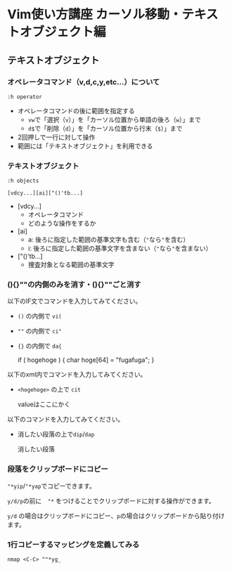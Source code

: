 Vim使い方講座 カーソル移動・テキストオブジェクト編
================================================================================

テキストオブジェクト
--------------------------------------------------------------------------------

### オペレータコマンド（v,d,c,y,etc...）について

    :h operator

* オペレータコマンドの後に範囲を指定する
    + `vw`で「選択（`v`）」を「カーソル位置から単語の後ろ（`w`）」まで
    + `d$`で「削除（`d`）」を「カーソル位置から行末（`$`）」まで
* 2回押しで一行に対して操作
* 範囲には「テキストオブジェクト」を利用できる

### テキストオブジェクト

    :h objects

    [vdcy...][ai]["()'tb...]

* [vdcy...]
    + オペレータコマンド
    + どのような操作をするか
* [ai]
    + a: 後ろに指定した範囲の基準文字も含む（`"`なら`"`を含む）
    + i: 後ろに指定した範囲の基準文字を含まない（`"`なら`"`を含まない）
* ["()'tb...]
    + 捜査対象となる範囲の基準文字

### (){}""の内側のみを消す・(){}""ごと消す

以下のIF文でコマンドを入力してみてください。

* `()` の内側で `vi(`
* `""` の内側で `ci"`
* `{}` の内側で `da{`

    if ( hogehoge ) {
        char hoge[64] = "fugafuga";
    }

以下のxml内でコマンドを入力してみてください。

* `<hogehoge>` の上で `cit`

    <hogehoge>valueはここにかく</hogehoge>

以下のコマンドを入力してみてください。

* 消したい段落の上で`dip`/`dap`

   消したい段落

### 段落をクリップボードにコピー

`"*yip`/`"*yap`でコピーできます。

`y/d/p`の前に　`"*` をつけることでクリップボードに対する操作ができます。

`y/d` の場合はクリップボードにコピー、`p`の場合はクリップボードから貼り付けます。

### 1行コピーするマッピングを定義してみる

    nmap <C-C> ^"*yg_

<!-- vim: set ft=markdown et sw=4 :-->

